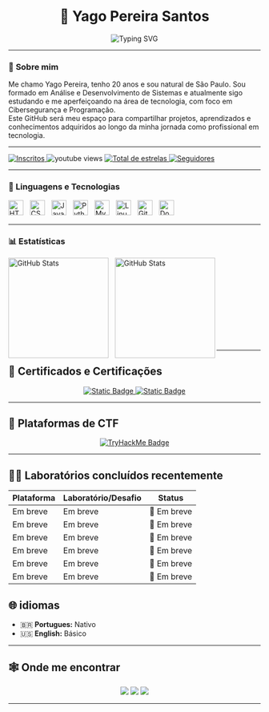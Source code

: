<h1 align="center">👾 Yago Pereira Santos</h1>

<p align="center">
  <img src="https://readme-typing-svg.demolab.com?font=Fira+Code&pause=1000&width=435&lines=Ciber+Seguran%C3%A7a+e+Programa%C3%A7%C3%A3o" alt="Typing SVG" />
</p>

---

### 🧠 **Sobre mim**
Me chamo Yago Pereira, tenho 20 anos e sou natural de São Paulo. Sou formado em Análise e Desenvolvimento de
Sistemas e atualmente sigo estudando e me aperfeiçoando na área de tecnologia, com foco em Cibersegurança e 
Programação.<br>
Este GitHub será meu espaço para compartilhar projetos, aprendizados e conhecimentos adquiridos ao longo da
minha jornada como profissional em tecnologia.



---
<p align="left">
    <a href="https://www.youtube.com/@yagopereira1343?sub_confirmation=1">
        <img 
            alt="Inscritos" 
            title="Inscreva-se no meu canal" 
            src="https://custom-icon-badges.demolab.com/youtube/channel/subscribers/UCzfSJdM0PxTLjrk5izzT9-Q?color=%23E05D44&label=Inscreva-se&logo=video&logoColor=white&style=for-the-badge&labelColor=CE4630"
        />
    </a>
    <a https://www.youtube.com/@yagopereira1343>
        <img 
            alt="youtube views" 
            title="Vizualizações no YouTube" 
            src="https://custom-icon-badges.demolab.com/youtube/channel/views/UCzfSJdM0PxTLjrk5izzT9-Q?color=%23E1AD0E&logo=eye&logoColor=white&style=for-the-badge&labelColor=C79600"
        />
    </a> 
    <a href="https://github.com/YagoSantoss?tab=repositories&sort=stargazers">
        <img 
            alt="Total de estrelas" 
            title="Total de estrelas GitHub" 
            src="https://custom-icon-badges.demolab.com/github/stars/YagoSantoss?color=55960c&style=for-the-badge&labelColor=488207&logo=star&label=estrelas"
        />
    </a>
    <a href="https://github.com/YagoSantoss?tab=followers">
        <img 
            alt="Seguidores" 
            title="Me siga no GitHub" 
            src="https://custom-icon-badges.demolab.com/github/followers/YagoSantoss?color=236ad3&labelColor=1155ba&style=for-the-badge&logo=github&label=Seguidores&logoColor=white"
        />
    </a>
</p>

---

### 🤖 Linguagens e Tecnologias

<img 
    align="left" 
    alt="HTML"
    title="HTML" 
    width="30px" 
    style="padding-right: 10px;" 
    src="https://cdn.jsdelivr.net/gh/devicons/devicon@latest/icons/html5/html5-original.svg" 
/>
<img 
    align="left" 
    alt="CSS" 
    title="CSS"
    width="30px" 
    style="padding-right: 10px;" 
    src="https://cdn.jsdelivr.net/gh/devicons/devicon@latest/icons/css3/css3-original.svg" 
/>
<img 
    align="left" 
    alt="JavaScript" 
    title="JavaScript"
    width="30px" 
    style="padding-right: 10px;" 
    src="https://cdn.jsdelivr.net/gh/devicons/devicon@latest/icons/javascript/javascript-original.svg" 
/>

<img 
    align="left" 
    alt="Python" 
    title="Python"
    width="30px" 
    style="padding-right: 10px;" 
    src="https://cdn.jsdelivr.net/gh/devicons/devicon@latest/icons/python/python-original.svg" 
/>

<img 
    align="left" 
    alt="MySQL"
    title="MySQl" 
    width="30px" 
    style="padding-right: 10px;" 
    src="https://cdn.jsdelivr.net/gh/devicons/devicon@latest/icons/mysql/mysql-original-wordmark.svg" 
/>


<img 
    align="left" 
    alt="Linux" 
    title="Linux"
    width="30px" 
    style="padding-right: 10px;" 
    src="https://cdn.jsdelivr.net/gh/devicons/devicon@latest/icons/linux/linux-original.svg" 
/>

<img 
    align="left" 
    alt="Git" 
    title="Git"
    width="30px" 
    style="padding-right: 10px;" 
    src="https://cdn.jsdelivr.net/gh/devicons/devicon@latest/icons/git/git-original.svg" 
/>

<img 
    align="left" 
    alt="Docker" 
    title="Docker"
    width="30px" 
    style="padding-right: 10px;" 
    src="https://cdn.jsdelivr.net/gh/devicons/devicon@latest/icons/docker/docker-original-wordmark.svg" 
/>


<br/>
<br/>

---

### 📊 Estatísticas

<p>
  <img 
    align="left" 
    alt="GitHub Stats" 
    height="200" 
    style="padding-right: 10px;" 
    src="https://github-readme-stats.vercel.app/api?username=YagoSantoss&show_icons=true&theme=tokyonight&include_all_commits=true&locale=pt-br" 
  />

<img 
      align="left" 
      alt="GitHub Stats" 
      height="200" 
      src="https://github-readme-stats.vercel.app/api/top-langs/?username=YagoSantoss&theme=tokyonight&layout=compact&custom_title=Tecnologias&langs_count=9" 
  />
</p>

<br/><br/>
<br/><br/>
<br/><br/>
<br/><br/>
<br/>
<br/>


---

## 🏅 **Certificados e Certificações**
<p align="center"> 

  
  <a href="https://www.credly.com/badges/0ae191ff-8227-4ead-b457-a459c4478123/linked_in_profile"> 
    <img alt="Static Badge" src="https://img.shields.io/badge/build-IBM-brightgreen?style=flat&logo=https%3A%2F%2Fimg.icons8.com%2F%3Fsize%3D100%26id%3D38297%26format%3Dpng%26color%3D000000&logoSize=auto&label=Cybersecurity%20Fundamentals&color=blue">
  </a> 

   <a href="https://www.dio.me/certificate/S9QRZDTV/share"> 
    <img alt="Static Badge" src="https://img.shields.io/badge/DIO%20-%20Forma%C3%A7%C3%A3o%20Docker-Blue?style=flat&logoColor=blue&logoSize=auto&labelColor=abcdef">



  </a> 
  
</p>


---

## 👾 Plataformas de CTF

<p align="center">
  <a href="https://tryhackme.com/p/yagomib971" target="_blank" rel="noopener noreferrer">
    <img src="https://tryhackme-badges.s3.amazonaws.com/yagomib971.png?update=3" alt="TryHackMe Badge" />
  </a>
</p>

---

## 🏴‍☠️ **Laboratórios concluídos recentemente**

| Plataforma    | Laboratório/Desafio                                                               | Status         |
|---------------|-----------------------------------------------------------------------------------|----------------|
| Em breve      | Em breve                                                                          | 🔄 Em breve   |
| Em breve      | Em breve                                                                          | 🔄 Em breve   |
| Em breve      | Em breve                                                                          | 🔄 Em breve   |
| Em breve      | Em breve                                                                          | 🔄 Em breve   |
| Em breve      | Em breve                                                                          | 🔄 Em breve   |
| Em breve      | Em breve                                                                          | 🔄 Em breve   |



## 🌐 **idiomas**
- 🇧🇷 **Portugues:** Nativo  
- 🇺🇸 **English:** Básico  


---

## 🕸️ **Onde me encontrar**
<p align="center">
  <a href="https://github.com/YagoSantoss"><img src="https://img.shields.io/badge/GitHub-000?style=for-the-badge&logo=github&logoColor=white"/></a>
  <a href="https://www.linkedin.com/in/yago-pereira-santos-509209223/"><img src="https://img.shields.io/badge/LinkedIn-0077B5?style=for-the-badge&logo=linkedin&logoColor=white"/></a>
  <a href=https://tryhackme.com/p/yagomib971"><img src="https://img.shields.io/badge/TryHackMe-FF0000?style=for-the-badge&logo=tryhackme&logoColor=white"/></a>
</p>

---
